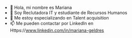 - 👋 Hola, mi nombre es Mariana
- 👀 Soy Reclutadora IT y estudiante de Recursos Humanos
- 🌱 Me estoy especializando en Talent acquisition
- 📫 Me pueden contactar por LinkedIn en
 Https://www.linkedin.com/in/mariana-geldres 

